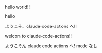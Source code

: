 hello world!!

hello

ようこそ、claude-code-actions へ!!

welcom to claude-code-actions!!

ようこそん claude code actions へ!
mode なし
